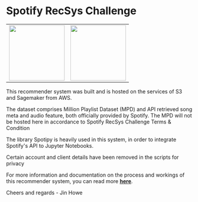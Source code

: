 <h1> Spotify RecSys Challenge</h1>

<table>
<tr><td><img src='https://upload.wikimedia.org/wikipedia/commons/thumb/1/1d/AmazonWebservices_Logo.svg/580px-AmazonWebservices_Logo.svg.png' width = 150></td><td><img src='https://newsroom.spotify.com/media/mediakit/2018-03-19_22-28-46/Spotify_Logo_RGB_Green.png' width = 150></td></tr>
</table>

This recommender system was built and is hosted on the services of S3 and Sagemaker from AWS.<br>

The dataset comprises Million Playlist Dataset (MPD) and API retrieved song meta and audio feature, both officially provided by Spotify. The MPD will not be hosted here in accordance to Spotify RecSys Challenge Terms & Condition<br>

The library Spotipy is heavily used in this system, in order to integrate Spotify's API to Jupyter Notebooks. <br>

Certain account and client details have been removed in the scripts for privacy <br>

For more information and documentation on the process and workings of this recommender system, you can read more <a href='https://medium.com/@jinator.biz/spotify-playlist-song-recsys-fd10f1d05a3b'><b><u>here</b></u></a>.<br>

Cheers and regards - Jin Howe
